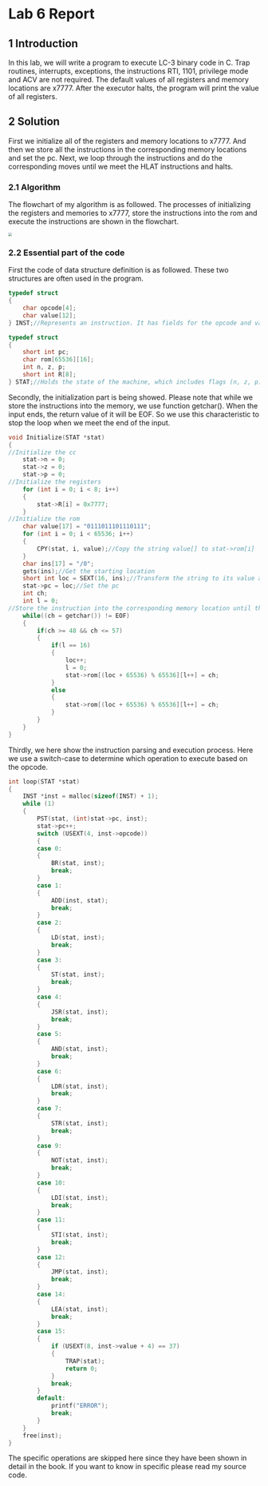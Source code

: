 # Lab 6 Report

## 1 Introduction

In this lab, we will write a program to execute LC-3 binary code in C. Trap routines, interrupts, exceptions, the instructions RTI, 1101, privilege mode and ACV are not required. The default values of all registers and memory locations are x7777. After the executor halts, the program will print the value of all registers. 

## 2 Solution

First we initialize all of the registers and memory locations to x7777. And then we store all the instructions in the corresponding memory locations and set the pc. Next, we loop through the instructions and do the corresponding moves until we meet the HLAT instructions and halts.

### 2.1 Algorithm

The flowchart of my algorithm is as followed. The processes of initializing the registers and memories to x7777, store the instructions into the rom and execute the instructions are shown in the flowchart.

<img src="C:\Users\Ethan\Downloads\流程图.jpg" style="zoom: 43%;" />

### 2.2 Essential part of the code

First the code of data structure definition is as followed. These two structures are often used in the program.

```c
typedef struct
{
    char opcode[4];
    char value[12];
} INST;//Represents an instruction. It has fields for the opcode and value

typedef struct
{
    short int pc;
    char rom[65536][16];
    int n, z, p;
    short int R[8];
} STAT;//Holds the state of the machine, which includes flags (n, z, p), an array of registers (R), and a program counter (pc)
```

Secondly, the initialization part is being showed. Please note that while we store the instructions into the memory, we use function getchar(). When the input ends, the return value of it will be EOF. So we use this characteristic to stop the loop when we meet the end of the input.

```c
void Initialize(STAT *stat)
{
//Initialize the cc
    stat->n = 0;
    stat->z = 0;
    stat->p = 0;
//Initialize the registers
    for (int i = 0; i < 8; i++)
    {
        stat->R[i] = 0x7777;
    }
//Initialize the rom
    char value[17] = "0111011101110111";
    for (int i = 0; i < 65536; i++)
    {
        CPY(stat, i, value);//Copy the string value[] to stat->rom[i]
    }
    char ins[17] = "/0";
    gets(ins);//Get the starting location
    short int loc = SEXT(16, ins);//Transform the string to its value and store it to loc
    stat->pc = loc;//Set the pc
    int ch;
    int l = 0;
//Store the instruction into the corresponding memory location until the input ends
    while((ch = getchar()) != EOF)
    {
        if(ch >= 48 && ch <= 57)
        {
            if(l == 16)
            {
                loc++;
                l = 0;
                stat->rom[(loc + 65536) % 65536][l++] = ch;
            }
            else
            {
                stat->rom[(loc + 65536) % 65536][l++] = ch;
            }
        }
    }
}
```

Thirdly, we here show the instruction parsing and execution process. Here we use a switch-case to determine which operation to execute based on the opcode.

```c
int loop(STAT *stat)
{
    INST *inst = malloc(sizeof(INST) + 1);
    while (1)
    {
        PST(stat, (int)stat->pc, inst);
        stat->pc++;
        switch (USEXT(4, inst->opcode))
        {
        case 0:
        {
            BR(stat, inst);
            break;
        }
        case 1:
        {
            ADD(inst, stat);
            break;
        }
        case 2:
        {
            LD(stat, inst);
            break;
        }
        case 3:
        {
            ST(stat, inst);
            break;
        }
        case 4:
        {
            JSR(stat, inst);
            break;
        }
        case 5:
        {
            AND(stat, inst);
            break;
        }
        case 6:
        {
            LDR(stat, inst);
            break;
        }
        case 7:
        {
            STR(stat, inst);
            break;
        }
        case 9:
        {
            NOT(stat, inst);
            break;
        }
        case 10:
        {
            LDI(stat, inst);
            break;
        }
        case 11:
        {
            STI(stat, inst);
            break;
        }
        case 12:
        {
            JMP(stat, inst);
            break;
        }
        case 14:
        {
            LEA(stat, inst);
            break;
        }
        case 15:
        {
            if (USEXT(8, inst->value + 4) == 37)
            {
                TRAP(stat);
                return 0;
            }
            break;
        }
        default:
            printf("ERROR");
            break;
        }
    }
    free(inst);
}
```

The specific operations are skipped here since they have been shown in detail in the book. If you want to know in specific please read my source code.